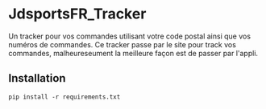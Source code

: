# JdsportsFR_Tracker

Un tracker pour vos commandes utilisant votre code postal ainsi que vos numéros de commandes. Ce tracker passe par le site pour track vos commandes, malheureseument la meilleure façon est de passer par l'appli.

## Installation

`pip install -r requirements.txt`
